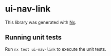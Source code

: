 # ui-nav-link

This library was generated with [Nx](https://nx.dev).

## Running unit tests

Run `nx test ui-nav-link` to execute the unit tests.
